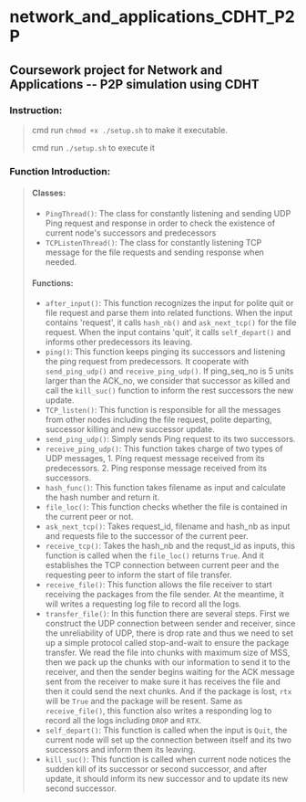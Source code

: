 # network_and_applications_CDHT_P2P
## Coursework project for Network and Applications -- P2P simulation using CDHT
### Instruction:
> cmd run `chmod +x ./setup.sh` to make it executable.
>
> cmd run `./setup.sh` to execute it
### Function Introduction:
> #### Classes:
> + `PingThread()`: The class for constantly listening and sending UDP Ping request and response in order to check the existence of current node's successors and predecessors
> + `TCPListenThread()`: The class for constantly listening TCP message for the file requests and sending response when needed.
> #### Functions:
> + `after_input()`: This function recognizes the input for polite quit or file request and parse them into related functions.
>                    When the input contains 'request', it calls `hash_nb()` and `ask_next_tcp()` for the file request.
>                    When the input contains 'quit', it calls `self_depart()` and informs other predecessors its leaving.
> + `ping()`: This function keeps pinging its successors and listening the ping request from predecessors.
>             It cooperate with `send_ping_udp()` and `receive_ping_udp()`.
>             If ping_seq_no is 5 units larger than the ACK_no, we consider that successor as killed and call the `kill_suc()` function to inform the rest successors the new update.
> + `TCP_listen()`: This function is responsible for all the messages from other nodes including the file request, polite departing, successor killing and new successor update.
> + `send_ping_udp()`: Simply sends Ping request to its two successors.
> + `receive_ping_udp()`: This function takes charge of two types of UDP messages, 1. Ping request message received from its predecessors. 2. Ping response message received from its successors.
> + `hash_func()`: This function takes filename as input and calculate the hash number and return it.
> + `file_loc()`: This function checks whether the file is contained in the current peer or not.
> + `ask_next_tcp()`: Takes request_id, filename and hash_nb as input and requests file to the successor of the current peer.
> + `receive_tcp()`: Takes the hash_nb and the requst_id as inputs, this function is called when the `file_loc()` returns `True`. And it establishes the TCP connection between current peer and the requesting peer to inform the start of file transfer.
> + `receive_file()`: This function allows the file receiver to start receiving the packages from the file sender. At the meantime, it will writes a requesting log file to record all the logs.
> + `transfer_file()`: In this function there are several steps. First we construct the UDP connection between sender and receiver, since the unreliability of UDP, there is drop rate and thus we need to set up a simple protocol called stop-and-wait to ensure the package transfer.
>                     We read the file into chunks with maximum size of MSS, then we pack up the chunks with our information to send it to the receiver, and then the sender begins waiting for the ACK message sent from the receiver to make sure it has receives the file and then it could send the next chunks.
>                     And if the package is lost, `rtx` will be `True` and the package will be resent. Same as `receive_file()`, this function also writes a responding log to record all the logs including `DROP` and `RTX`.
> + `self_depart()`: This function is called when the input is `Quit`, the current node will set up the connection between itself and its two successors and inform them its leaving.
> + `kill_suc()`: This function is called when current node notices the sudden kill of its successor or second successor, and after update, it should inform its new successor and to update its new second successor.
